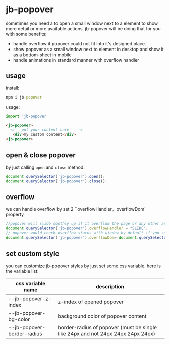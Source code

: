 # jb-popover
sometimes you need a to open a small window next to a element to show more detail or more available actions. jb-popover will be doing that for you with some benefits:

- handle overflow if popover could not fit into it's designed place.
- show popover as a small window next to element in desktop and show it as a bottom-sheet in mobile
- handle animations in standard manner with overflow handler

## usage

install:
```cmd
npm i jb-popover
```
usage:
```js
import 'jb-popover
```
```html
<jb-popover>
  <!-- put your content here   -->
   <div>my custom content</div>
<jb-popover>
```
## open & close popover

by just calling `open` and `close` method:

```javascript
document.querySelector('jb-popover').open();
document.querySelector('jb-popover').close();
```
<!-- in mobile view we close popover on back click and prevent real back click event -->
## overflow

we can handle overflow by set 2 ``overflowHandler`, `overflowDom` property
```javascript
//popover will slide soothly up if it overflow the page or any other assigned container
document.querySelector('jb-popover').overflowHandler = "SLIDE";
// popover would check overflow status with window by default if you set overflowDom to any other DOM Element it will check overflow by it for example if ypu use it in a modal you can set it to modal dom. set this property is optional
document.querySelector('jb-popover').overflowDom= document.querySelector('jb-modal');
```

## set custom style

you can customize jb-popover styles by just set some css variable. here is the variable list:    

| css variable name                       | description                                                                     |
| -------------                           | -------------                                                                   |
| --jb-popover-z-index                    | z-index of opened popover                                                       |
| --jb-popover-bg-color                   | background color of popover content                                             |
| --jb-popover-border-radius              | border-radius of popover (must be single like 24px and not 24px 24px 24px 24px) |